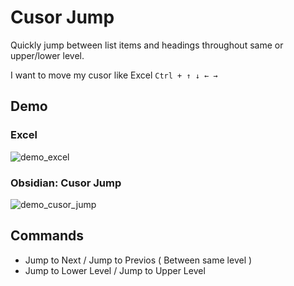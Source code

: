 # Cusor Jump

Quickly jump between list items and headings throughout same or upper/lower level.

I want to move my cusor like Excel `Ctrl + ↑ ↓ ← →`

## Demo
### Excel
![demo_excel](https://github.com/LifeFi/obsidian-jump/assets/102175174/bcc3527d-1894-41aa-a957-4737264ded7d)

### Obsidian: Cusor Jump
![demo_cusor_jump](https://github.com/LifeFi/obsidian-jump/assets/102175174/cef56709-1591-42fe-92fc-db6d2d2b6f49)


## Commands

-   Jump to Next / Jump to Previos ( Between same level )
-   Jump to Lower Level / Jump to Upper Level

